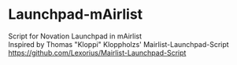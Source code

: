 # Launchpad-mAirlist
Script for Novation Launchpad in mAirlist  
Inspired by Thomas "Kloppi" Kloppholzs' Mairlist-Launchpad-Script  
https://github.com/Lexorius/Mairlist-Launchpad-Script

